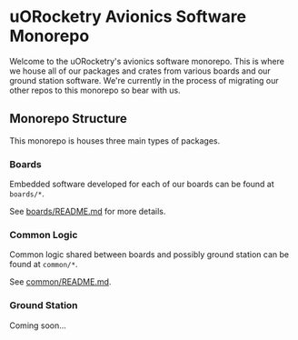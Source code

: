 # uORocketry Avionics Software Monorepo

Welcome to the uORocketry's avionics software monorepo. This is where we house all of our packages and crates from various boards and our ground station software. We're currently in the process of migrating our other repos to this monorepo so bear with us.

## Monorepo Structure
This monorepo is houses three main types of packages.

### Boards
Embedded software developed for each of our boards can be found at `boards/*`. 

See [boards/README.md](./boards/README.md) for more details.

### Common Logic
Common logic shared between boards and possibly ground station can be found at `common/*`. 

See [common/README.md](./common/README.md).

### Ground Station
Coming soon...